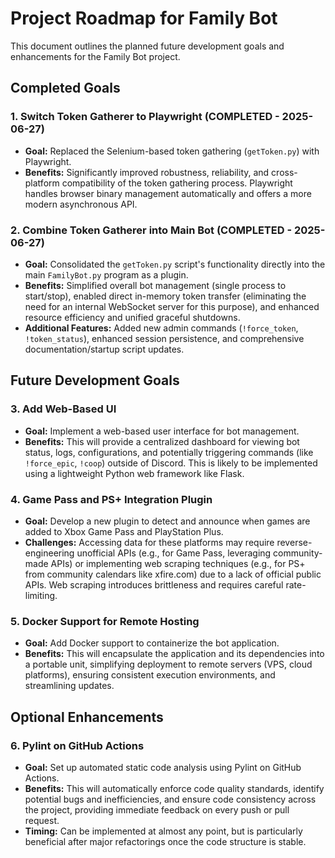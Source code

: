 # Project Roadmap for Family Bot

This document outlines the planned future development goals and enhancements for the Family Bot project.

## Completed Goals

### 1. Switch Token Gatherer to Playwright (COMPLETED - 2025-06-27)

* **Goal:** Replaced the Selenium-based token gathering (`getToken.py`) with Playwright.
* **Benefits:** Significantly improved robustness, reliability, and cross-platform compatibility of the token gathering process. Playwright handles browser binary management automatically and offers a more modern asynchronous API.

### 2. Combine Token Gatherer into Main Bot (COMPLETED - 2025-06-27)

* **Goal:** Consolidated the `getToken.py` script's functionality directly into the main `FamilyBot.py` program as a plugin.
* **Benefits:** Simplified overall bot management (single process to start/stop), enabled direct in-memory token transfer (eliminating the need for an internal WebSocket server for this purpose), and enhanced resource efficiency and unified graceful shutdowns.
* **Additional Features:** Added new admin commands (`!force_token`, `!token_status`), enhanced session persistence, and comprehensive documentation/startup script updates.

## Future Development Goals

### 3. Add Web-Based UI

* **Goal:** Implement a web-based user interface for bot management.
* **Benefits:** This will provide a centralized dashboard for viewing bot status, logs, configurations, and potentially triggering commands (like `!force_epic`, `!coop`) outside of Discord. This is likely to be implemented using a lightweight Python web framework like Flask.

### 4. Game Pass and PS+ Integration Plugin

* **Goal:** Develop a new plugin to detect and announce when games are added to Xbox Game Pass and PlayStation Plus.
* **Challenges:** Accessing data for these platforms may require reverse-engineering unofficial APIs (e.g., for Game Pass, leveraging community-made APIs) or implementing web scraping techniques (e.g., for PS+ from community calendars like xfire.com) due to a lack of official public APIs. Web scraping introduces brittleness and requires careful rate-limiting.

### 5. Docker Support for Remote Hosting

* **Goal:** Add Docker support to containerize the bot application.
* **Benefits:** This will encapsulate the application and its dependencies into a portable unit, simplifying deployment to remote servers (VPS, cloud platforms), ensuring consistent execution environments, and streamlining updates.

## Optional Enhancements

### 6. Pylint on GitHub Actions

* **Goal:** Set up automated static code analysis using Pylint on GitHub Actions.
* **Benefits:** This will automatically enforce code quality standards, identify potential bugs and inefficiencies, and ensure code consistency across the project, providing immediate feedback on every push or pull request.
* **Timing:** Can be implemented at almost any point, but is particularly beneficial after major refactorings once the code structure is stable.
